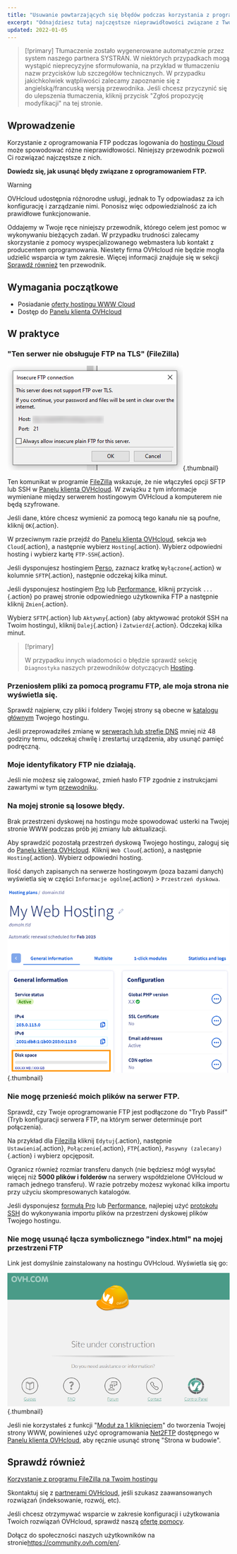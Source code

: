 ```yaml
---
title: "Usuwanie powtarzających się błędów podczas korzystania z programu FTP"
excerpt: "Odnajdziesz tutaj najczęstsze nieprawidłowości związane z Twoim oprogramowaniem FTP"
updated: 2022-01-05
---
```


> [!primary]
> Tłumaczenie zostało wygenerowane automatycznie przez system naszego partnera SYSTRAN. W niektórych przypadkach mogą wystąpić nieprecyzyjne sformułowania, na przykład w tłumaczeniu nazw przycisków lub szczegółów technicznych. W przypadku jakichkolwiek wątpliwości zalecamy zapoznanie się z angielską/francuską wersją przewodnika. Jeśli chcesz przyczynić się do ulepszenia tłumaczenia, kliknij przycisk "Zgłoś propozycję modyfikacji" na tej stronie.
>

## Wprowadzenie 

Korzystanie z oprogramowania FTP podczas logowania do [hostingu Cloud](/links/web/hosting) może spowodować różne nieprawidłowości. Niniejszy przewodnik pozwoli Ci rozwiązać najczęstsze z nich.

**Dowiedz się, jak usunąć błędy związane z oprogramowaniem FTP.**

> [!warning]
>
> OVHcloud udostępnia różnorodne usługi, jednak to Ty odpowiadasz za ich konfigurację i zarządzanie nimi. Ponosisz więc odpowiedzialność za ich prawidłowe funkcjonowanie.
>
> Oddajemy w Twoje ręce niniejszy przewodnik, którego celem jest pomoc w wykonywaniu bieżących zadań. W przypadku trudności zalecamy skorzystanie z pomocy wyspecjalizowanego webmastera lub kontakt z producentem oprogramowania. Niestety firma OVHcloud nie będzie mogła udzielić wsparcia w tym zakresie. Więcej informacji znajduje się w sekcji [Sprawdź również](#go-further) ten przewodnik.
>

## Wymagania początkowe

- Posiadanie [oferty hostingu WWW Cloud](/links/web/hosting)
- Dostęp do [Panelu klienta OVHcloud](/links/manager)

## W praktyce

### "Ten serwer nie obsługuje FTP na TLS" (FileZilla)

![doesnt-support-ftp-on-tls](images/doesnt-support-ftp-on-tls.png){.thumbnail}

Ten komunikat w programie [FileZilla](/pages/web_cloud/web_hosting/ftp_filezilla_user_guide) wskazuje, że nie włączyłeś opcji SFTP lub SSH w [Panelu klienta OVHcloud](/links/manager). W związku z tym informacje wymieniane między serwerem hostingowym OVHcloud a komputerem nie będą szyfrowane.

Jeśli dane, które chcesz wymienić za pomocą tego kanału nie są poufne, kliknij `OK`{.action}.

W przeciwnym razie przejdź do [Panelu klienta OVHcloud](/links/manager), sekcja `Web Cloud`{.action}, a następnie wybierz `Hosting`{.action}. Wybierz odpowiedni hosting i wybierz kartę `FTP-SSH`{.action}.

Jeśli dysponujesz hostingiem [Perso](https://www.ovhcloud.com/pl/web-hosting/personal-offer/), zaznacz kratkę `Wyłączone`{.action} w kolumnie `SFTP`{.action}, następnie odczekaj kilka minut.

Jeśli dysponujesz hostingiem [Pro](https://www.ovhcloud.com/pl/web-hosting/professional-offer/) lub [Performance](https://www.ovhcloud.com/pl/web-hosting/performance-offer/), kliknij przycisk `...`{.action} po prawej stronie odpowiedniego użytkownika FTP a następnie kliknij `Zmien`{.action}.

Wybierz `SFTP`{.action} lub `Aktywny`{.action} (aby aktywować protokół SSH na Twoim hostingu), kliknij `Dalej`{.action} i `Zatwierdź`{.action}. Odczekaj kilka minut.

> [!primary]
>
> W przypadku innych wiadomości o błędzie sprawdź sekcję `Diagnostyka` naszych przewodników dotyczących [Hosting](/products/web-cloud-hosting).
>

### Przeniosłem pliki za pomocą programu FTP, ale moja strona nie wyświetla się.

Sprawdź najpierw, czy pliki i foldery Twojej strony są obecne w [katalogu głównym](/pages/web_cloud/web_hosting/hosting_how_to_get_my_website_online#3-zapisanie-plikow-na-przestrzeni-dyskowej) Twojego hostingu.

Jeśli przeprowadziłeś zmianę w [serwerach lub strefie DNS](/pages/web_cloud/domains/dns_zone_edit#zrozumienie-pojecia-dns) mniej niż 48 godziny temu, odczekaj chwilę i zrestartuj urządzenia, aby usunąć pamięć podręczną.

### Moje identyfikatory FTP nie działają.

Jeśli nie możesz się zalogować, zmień hasło FTP zgodnie z instrukcjami zawartymi w tym [przewodniku](/pages/web_cloud/web_hosting/ftp_change_password).

### Na mojej stronie są losowe błędy.

Brak przestrzeni dyskowej na hostingu może spowodować usterki na Twojej stronie WWW podczas prób jej zmiany lub aktualizacji.

Aby sprawdzić pozostałą przestrzeń dyskową Twojego hostingu, zaloguj się do [Panelu klienta OVHcloud](/links/manager). Kliknij `Web Cloud`{.action}, a następnie `Hosting`{.action}. Wybierz odpowiedni hosting.

Ilość danych zapisanych na serwerze hostingowym (poza bazami danych) wyświetla się w części `Informacje ogólne`{.action} > `Przestrzeń dyskowa`.

![disk_space](images/find-disk-space.png){.thumbnail}

### Nie mogę przenieść moich plików na serwer FTP.

Sprawdź, czy Twoje oprogramowanie FTP jest podłączone do "Tryb Passif" (Tryb konfiguracji serwera FTP, na którym serwer determinuje port połączenia).

Na przykład dla [Filezilla](/pages/web_cloud/web_hosting/ftp_filezilla_user_guide) kliknij `Edytuj`{.action}, następnie `Ustawienia`{.action}, `Połączenie`{.action}, `FTP`{.action}, `Pasywny (zalecany)`{.action} i wybierz opcjęposit.

Ogranicz również rozmiar transferu danych (nie będziesz mógł wysyłać więcej niż **5000 plików i folderów** na serwery współdzielone OVHcloud w ramach jednego transferu). W razie potrzeby możesz wykonać kilka importu przy użyciu skompresowanych katalogów.

Jeśli dysponujesz [formułą Pro](https://www.ovhcloud.com/pl/web-hosting/professional-offer/) lub [Performance](https://www.ovhcloud.com/pl/web-hosting/performance-offer/), najlepiej użyć [protokołu SSH](/pages/web_cloud/web_hosting/ssh_on_webhosting) do wykonywania importu plików na przestrzeni dyskowej plików Twojego hostingu.

### Nie mogę usunąć łącza symbolicznego "index.html" na mojej przestrzeni FTP

Link jest domyślnie zainstalowany na hostingu OVHcloud. Wyświetla się go:

![site-under-construction](images/site-under-construction.png){.thumbnail}

Jeśli nie korzystałeś z funkcji "[Moduł za 1 kliknięciem](/pages/web_cloud/web_hosting/cms_install_1_click_modules)" do tworzenia Twojej strony WWW, powinieneś użyć oprogramowania [Net2FTP](/pages/web_cloud/web_hosting/ftp_connection#1-logowanie-przez-ftp-explorer) dostępnego w [Panelu klienta OVHcloud](/links/manager), aby ręcznie usunąć stronę "Strona w budowie".

## Sprawdź również <a name="go-further"></a>

[Korzystanie z programu FileZilla na Twoim hostingu](/pages/web_cloud/web_hosting/ftp_filezilla_user_guide)

Skontaktuj się z [partnerami OVHcloud](/links/partner), jeśli szukasz zaawansowanych rozwiązań (indeksowanie, rozwój, etc).

Jeśli chcesz otrzymywać wsparcie w zakresie konfiguracji i użytkowania Twoich rozwiązań OVHcloud, sprawdź naszą [ofertę pomocy](/links/support).

Dołącz do społeczności naszych użytkowników na stronie<https://community.ovh.com/en/>.